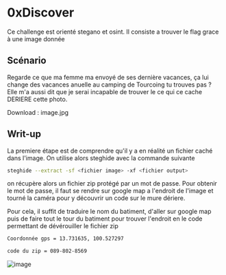 # 0xDiscover
Ce challenge est orienté stegano et osint. Il consiste a trouver le flag grace à une image donnée

## Scénario

Regarde ce que ma femme ma envoyé de ses dernière vacances, ça lui change des vacances anuelle au camping de Tourcoing tu trouves pas ? Elle m'a aussi dit que je serai incapable de trouver le ce qui ce cache DERIERE cette photo. 

Download : image.jpg

## Writ-up
La premiere étape est de comprendre qu'il y a en réalité un fichier caché dans l'image.
On utilise alors steghide avec la commande suivante 

```bash
steghide --extract -sf <fichier image> -xf <fichier output>
```

on récupère alors un fichier zip protégé par un mot de passe. 
Pour obtenir le mot de passe, il faut se rendre sur google map a l'endroit de l'image et tourné la caméra pour y découvrir un code sur le mure dériere.

Pour cela, il suffit de traduire le nom du batiment, d'aller sur google map puis de faire tout le tour du batiment pour trouver l'endroit en le code permettant de dévérouiller le fichier zip 

```bash
Coordonnée gps = 13.731635, 100.527297

code du zip = 089-802-8569
```
![image](https://user-images.githubusercontent.com/85285247/234005505-4066add9-c5b5-438c-b8c8-a4deaecaeda4.png)





